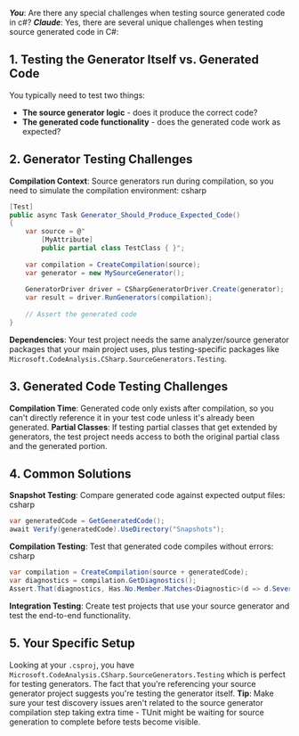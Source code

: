 
***You***: Are there any special challenges when testing source generated code in c#?
***Claude***: Yes, there are several unique challenges when testing source generated code in C#:

## 1. **Testing the Generator Itself vs. Generated Code**

You typically need to test two things:

  - **The source generator logic** - does it produce the correct code?
  - **The generated code functionality** - does the generated code work as expected?

## 2. **Generator Testing Challenges**

**Compilation Context**: Source generators run during compilation, so you need to simulate the compilation environment:
csharp
```csharp
[Test]
public async Task Generator_Should_Produce_Expected_Code()
{
    var source = @"
        [MyAttribute]
        public partial class TestClass { }";
    
    var compilation = CreateCompilation(source);
    var generator = new MySourceGenerator();
    
    GeneratorDriver driver = CSharpGeneratorDriver.Create(generator);
    var result = driver.RunGenerators(compilation);
    
    // Assert the generated code
}
```

**Dependencies**: Your test project needs the same analyzer/source generator packages that your main project uses, plus testing-specific packages like `Microsoft.CodeAnalysis.CSharp.SourceGenerators.Testing`.

## 3. **Generated Code Testing Challenges**

**Compilation Time**: Generated code only exists after compilation, so you can't directly reference it in your test code unless it's already been generated.
**Partial Classes**: If testing partial classes that get extended by generators, the test project needs access to both the original partial class and the generated portion.

## 4. **Common Solutions**

**Snapshot Testing**: Compare generated code against expected output files:
csharp
```csharp
var generatedCode = GetGeneratedCode();
await Verify(generatedCode).UseDirectory("Snapshots");
```

**Compilation Testing**: Test that generated code compiles without errors:
csharp
```csharp
var compilation = CreateCompilation(source + generatedCode);
var diagnostics = compilation.GetDiagnostics();
Assert.That(diagnostics, Has.No.Member.Matches<Diagnostic>(d => d.Severity == DiagnosticSeverity.Error));
```

**Integration Testing**: Create test projects that use your source generator and test the end-to-end functionality.

## 5. **Your Specific Setup**

Looking at your `.csproj`, you have `Microsoft.CodeAnalysis.CSharp.SourceGenerators.Testing` which is perfect for testing generators. The fact that you're referencing your source generator project suggests you're testing the generator itself.
**Tip**: Make sure your test discovery issues aren't related to the source generator compilation step taking extra time - TUnit might be waiting for source generation to complete before tests become visible.
